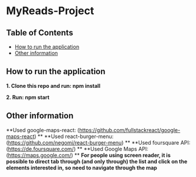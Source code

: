 ﻿# MyReads-Project

## Table of Contents

* [How to run the application](#how-to-run-the-app)
* [Other information](#other-information)

## How to run the application

**1. Clone this repo and run: npm install**

**2. Run: npm start**

## Other information

**Used google-maps-react: (https://github.com/fullstackreact/google-maps-react) **
**Used react-burger-menu: (https://github.com/negomi/react-burger-menu) **
**Used foursquare API: (https://de.foursquare.com/) **
**Used Google Maps API: (https://maps.google.com/) **
**For people using screen reader, it is possible to direct tab through (and only through) the list and click on the elements interested in, so need to navigate through the map**
